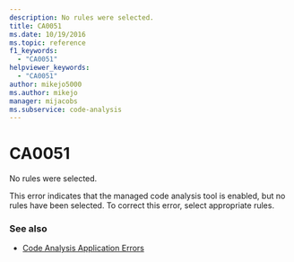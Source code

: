 ```yaml
---
description: No rules were selected.
title: CA0051
ms.date: 10/19/2016
ms.topic: reference
f1_keywords:
  - "CA0051"
helpviewer_keywords:
  - "CA0051"
author: mikejo5000
ms.author: mikejo
manager: mijacobs
ms.subservice: code-analysis
---
```


# CA0051

No rules were selected.

This error indicates that the managed code analysis tool is enabled, but no rules have been selected. To correct this error, select appropriate rules.

### See also

- [Code Analysis Application Errors](../code-quality/code-analysis-application-errors.md)
